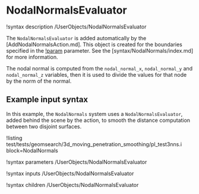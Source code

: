 # NodalNormalsEvaluator

!syntax description /UserObjects/NodalNormalsEvaluator

The `NodalNormalsEvaluator` is added automatically by the [AddNodalNormalsAction.md].
This object is created for the boundaries specified in the [!param](/NodalNormals/AddNodalNormalsAction/boundary)
parameter. See the [syntax/NodalNormals/index.md] for more information.

The nodal normal is computed from the `nodal_normal_x`, `nodal_normal_y` and `nodal_normal_z`
variables, then it is used to divide the values for that node by the norm of the normal.

## Example input syntax

In this example, the `NodalNormals` system uses a `NodalNormalsEvaluator`, added behind the
scene by the action, to smooth the distance computation between two disjoint surfaces.

!listing test/tests/geomsearch/3d_moving_penetration_smoothing/pl_test3nns.i block=NodalNormals

!syntax parameters /UserObjects/NodalNormalsEvaluator

!syntax inputs /UserObjects/NodalNormalsEvaluator

!syntax children /UserObjects/NodalNormalsEvaluator
